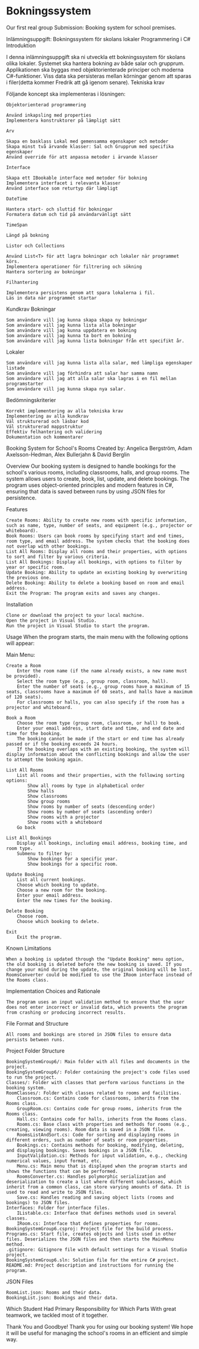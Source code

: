 # Bokningssystem
Our first real group Submission: Booking system for school premises.

Inlämningsuppgift: Bokningssystem för skolans lokaler
Programmering i C#
Introduktion

I denna inlämningsuppgift ska ni utveckla ett bokningssystem för skolans olika lokaler. Systemet ska hantera bokning av både salar och grupprum. Applikationen ska byggas med objektorienterade principer och moderna C#-funktioner. Viss data ska persisteras mellan körningar genom att sparas i filer(detta kommer Fredrik att gå igenom senare).
Tekniska krav

Följande koncept ska implementeras i lösningen:

    Objektorienterad programmering

    Använd inkapsling med properties
    Implementera konstruktorer på lämpligt sätt

    Arv

    Skapa en basklass Lokal med gemensamma egenskaper och metoder
    Skapa minst två ärvande klasser: Sal och Grupprum med specifika egenskaper
    Använd override för att anpassa metoder i ärvande klasser

    Interface

    Skapa ett IBookable interface med metoder för bokning
    Implementera interfacet i relevanta klasser
    Använd interface som returtyp där lämpligt

    DateTime

    Hantera start- och sluttid för bokningar
    Formatera datum och tid på användarvänligt sätt

    TimeSpan

    Längd på bokning

    Listor och Collections

    Använd List<T> för att lagra bokningar och lokaler när programmet körs.
    Implementera operationer för filtrering och sökning
    Hantera sortering av bokningar

    Filhantering

    Implementera persistens genom att spara lokalerna i fil.
    Läs in data när programmet startar

Kundkrav
Bokningar

    Som användare vill jag kunna skapa skapa ny bokningar
    Som användare vill jag kunna lista alla bokningar
    Som användare vill jag kunna uppdatera en bokning
    Som användare vill jag kunna ta bort en bokning
    Som användare vill jag kunna lista bokningar från ett specifikt år.

Lokaler

    Som användare vill jag kunna lista alla salar, med lämpliga egenskaper listade
    Som användare vill jag förhindra att salar har samma namn
    Som användare vill jag att alla salar ska lagras i en fil mellan programstarter
    Som användare vill jag kunna skapa nya salar.

Bedömningskriterier

    Korrekt implementering av alla tekniska krav
    Implementering av alla kundkrav
    Väl strukturerad och läsbar kod
    Väl strukturerad mappstruktur
    Effektiv felhantering och validering
    Dokumentation och kommentarer


Booking System for School's Rooms
Created by: Angelica Bergström, Adam Axelsson-Hedman, Alex Bullerjahn & David Berglin

Overview
Our booking system is designed to handle bookings for the school's various rooms, including classrooms, halls, and group rooms. The system allows users to create, book, list, update, and delete bookings. The program uses object-oriented principles and modern features in C#, ensuring that data is saved between runs by using JSON files for persistence.

Features

    Create Rooms: Ability to create new rooms with specific information, such as name, type, number of seats, and equipment (e.g., projector or whiteboard).
    Book Rooms: Users can book rooms by specifying start and end times, room type, and email address. The system checks that the booking does not overlap with other bookings.
    List All Rooms: Display all rooms and their properties, with options to sort and filter by various criteria.
    List All Bookings: Display all bookings, with options to filter by year or specific room.
    Update Booking: Ability to update an existing booking by overwriting the previous one.
    Delete Booking: Ability to delete a booking based on room and email address.
    Exit the Program: The program exits and saves any changes.

Installation

    Clone or download the project to your local machine.
    Open the project in Visual Studio.
    Run the project in Visual Studio to start the program.

Usage
When the program starts, the main menu with the following options will appear:

Main Menu:

    Create a Room
        Enter the room name (if the name already exists, a new name must be provided).
        Select the room type (e.g., group room, classroom, hall).
        Enter the number of seats (e.g., group rooms have a maximum of 15 seats, classrooms have a maximum of 60 seats, and halls have a maximum of 120 seats).
        For classrooms or halls, you can also specify if the room has a projector and whiteboard.

    Book a Room
        Choose the room type (group room, classroom, or hall) to book.
        Enter your email address, start date and time, and end date and time for the booking.
        The booking cannot be made if the start or end time has already passed or if the booking exceeds 24 hours.
        If the booking overlaps with an existing booking, the system will display information about the conflicting bookings and allow the user to attempt the booking again.

    List All Rooms
        List all rooms and their properties, with the following sorting options:
            Show all rooms by type in alphabetical order
            Show halls
            Show classrooms
            Show group rooms
            Show rooms by number of seats (descending order)
            Show rooms by number of seats (ascending order)
            Show rooms with a projector
            Show rooms with a whiteboard
        Go back

    List All Bookings
        Display all bookings, including email address, booking time, and room type.
        Submenu to filter by:
            Show bookings for a specific year.
            Show bookings for a specific room.

    Update Booking
        List all current bookings.
        Choose which booking to update.
        Choose a new room for the booking.
        Enter your email address.
        Enter the new times for the booking.

    Delete Booking
        Choose room.
        Choose which booking to delete.

    Exit
        Exit the program.

Known Limitations

    When a booking is updated through the "Update Booking" menu option, the old booking is deleted before the new booking is saved. If you change your mind during the update, the original booking will be lost.
    RoomsConverter could be modified to use the IRoom interface instead of the Rooms class.

Implementation Choices and Rationale

    The program uses an input validation method to ensure that the user does not enter incorrect or invalid data, which prevents the program from crashing or producing incorrect results.

File Format and Structure

    All rooms and bookings are stored in JSON files to ensure data persists between runs.

Project Folder Structure

    BookingSystemGroup6/: Main folder with all files and documents in the project.
    BookingSystemGroup6/: Folder containing the project's code files used to run the project.
    Classes/: Folder with classes that perform various functions in the booking system.
    RoomClasses/: Folder with classes related to rooms and facilities.
        Classroom.cs: Contains code for classrooms, inherits from the Rooms class.
        GroupRoom.cs: Contains code for group rooms, inherits from the Rooms class.
        Hall.cs: Contains code for halls, inherits from the Rooms class.
        Rooms.cs: Base class with properties and methods for rooms (e.g., creating, viewing rooms). Room data is saved in a JSON file.
        RoomsListAndSort.cs: Code for sorting and displaying rooms in different orders, such as number of seats or room properties.
        Bookings.cs: Contains methods for booking, modifying, deleting, and displaying bookings. Saves bookings in a JSON file.
        InputValidation.cs: Methods for input validation, e.g., checking numerical values, input format, etc.
        Menu.cs: Main menu that is displayed when the program starts and shows the functions that can be performed.
        RoomsConverter.cs: Handles polymorphic serialization and deserialization to create a list where different subclasses, which inherit from a common class, can store varying amounts of data. It is used to read and write to JSON files.
        Save.cs: Handles reading and saving object lists (rooms and bookings) to JSON files.
    Interfaces: Folder for interface files.
        IListable.cs: Interface that defines methods used in several classes.
        IRoom.cs: Interface that defines properties for rooms.
    BookingSystemGroup6.csproj: Project file for the build process.
    Programs.cs: Start file, creates objects and lists used in other files. Deserializes the JSON files and then starts the MainMenu method.
    .gitignore: Gitignore file with default settings for a Visual Studio project.
    BookingSystemGroup6.sln: Solution file for the entire C# project.
    README.md: Project description and instructions for running the program.

JSON Files

    RoomList.json: Rooms and their data.
    BookingList.json: Bookings and their data.

Which Student Had Primary Responsibility for Which Parts
With great teamwork, we tackled most of it together.

Thank You and Goodbye!
Thank you for using our booking system! We hope it will be useful for managing the school's rooms in an efficient and simple way.
